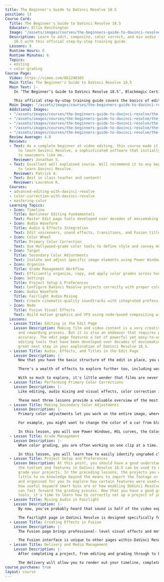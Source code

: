 ```yaml
---
title: The Beginner's Guide to DaVinci Resolve 18.5
position: 13
Course Card:
  Title: The Beginner's Guide to DaVinci Resolve 18.5
  Educator: Ollie Kenchington
  Image: "/assets/images/courses/the-beginners-guide-to-davinci-resolve/the-beginners-guide-to-davinci-resolve.jpg"
  Description: Learn to edit, composite, color correct, and mix audio in DaVinci Resolve
    18.5 with this official step-by-step training guide.
  Lessons: 9
  Runtime Hours: 6
  Runtime Minutes: 6
  Topics:
  - editing
  - color-grading
Course Page:
  Video: https://vimeo.com/861248303
  Main Title: The Beginner's Guide to DaVinci Resolve 18.5
  Main Text: |-
    In ‘The Beginner’s Guide to DaVinci Resolve 18.5’, Blackmagic Certified Trainer, Ollie Kenchington, teaches editors, artists, and students how to edit, composite, color correct, and mix audio in DaVinci Resolve. All you need is a Mac or Windows computer, the free download version of DaVinci Resolve 18.5, and a passion to learn.

    This official step-by-step training guide covers the basics of editing, visual effects, motion graphics, color correction, and audio so you can quickly get to grips with this ubiquitous software. You will learn all you need to take the optional Blackmagic Certified Professional exam, plus Ollie has added in additional content that shines a light on the most exciting new additions in 18.5.
  Main Image: "/assets/images/courses/the-beginners-guide-to-davinci-resolve/the-beginners-guide-to-davinci-resolve-1.jpg"
  Additional Images:
  - "/assets/images/courses/the-beginners-guide-to-davinci-resolve/the-beginners-guide-to-davinci-resolve-2.jpg"
  - "/assets/images/courses/the-beginners-guide-to-davinci-resolve/the-beginners-guide-to-davinci-resolve-3.jpg"
  - "/assets/images/courses/the-beginners-guide-to-davinci-resolve/the-beginners-guide-to-davinci-resolve-4.jpg"
  - "/assets/images/courses/the-beginners-guide-to-davinci-resolve/the-beginners-guide-to-davinci-resolve-5.jpg"
  - "/assets/images/courses/the-beginners-guide-to-davinci-resolve/the-beginners-guide-to-davinci-resolve-6.jpg"
  Review Average: 4.8
  Reviews:
  - Text: As a complete beginner at video editing, this course made it easy and enjoyable
      to learn Davinci Resolve, a sophisticated software that initially looks overwhelming
      to newcomers like me.
    Reviewer: Jonathan S.
  - Text: Excellent well explained course. Will recommend it to any beginner wanting
      to learn Davinci Resolve.
    Reviewer: Patrick A.
  - Text: Best in class teacher and content!
    Reviewer: Laurence K.
  Courses:
  - advanced-editing-with-davinci-resolve
  - color-correction-with-davinci-resolve
  - mastering-color
  Learning Topics:
  - Icon: Timeline
    Title: Nonlinear Editing Fundamentals
    Text: Master Edit page tools developed over decades of moviemaking for precise video construction.
  - Icon: Audio Waveform
    Title: Audio & Effects Integration
    Text: Edit voiceovers, sound effects, transitions, and Fusion title templates within your timeline.
  - Icon: Color Wheel
    Title: Primary Color Correction
    Text: Use Hollywood-grade color tools to define style and convey mood in your footage.
  - Icon: Target
    Title: Secondary Color Adjustments
    Text: Isolate and adjust specific image elements using Power Windows, qualifiers, and tracking.
  - Icon: Organize
    Title: Grade Management Workflow
    Text: Efficiently organize, copy, and apply color grades across hundreds of clips using stills and LUTs.
  - Icon: Settings
    Title: Project Setup & Preferences
    Text: Configure DaVinci Resolve projects correctly with proper color management and organization.
  - Icon: Audio Waveform
    Title: Fairlight Audio Mixing
    Text: Create cinematic-quality soundtracks with integrated professional audio tools.
  - Icon: Node
    Title: Fusion Visual Effects
    Text: Build motion graphics and VFX using node-based compositing within your editing timeline.
  Lessons:
  - Lesson Title: Editing in the Edit Page
    Lesson Description: Making film and video content is a very creative, exciting,
      and rewarding process. But it is also an endeavor that requires precision and
      accuracy. The edit page features a set of powerful yet easy-to-use nonlinear
      editing tools that have been developed over decades of moviemaking and is a
      great next step in your exploration of DaVinci Resolve 18.5.
  - Lesson Title: Audio, Effects, and Titles in the Edit Page
    Lesson Description: |-
      Now that you have the basic structure of the edit in place, you will learn how to take it to the next level by editing in voiceover and sound effects, and then mixing the audio together using the edit page's audio tools. Then you'll look at refining the timeline further by exploring some tricks that many editors often employ to quickly replace shots, adjust clip playback speed, and change shot size.

      There's a wealth of effects to explore further too, including working with video transitions and filters and the library of Fusion title templates.

      With so much to explore, it's little wonder that films are never really finished; it's just that the filmmakers run out of time or money or both.
  - Lesson Title: Performing Primary Color Corrections
    Lesson Description: |-
      Like editing, audio mixing and visual effects, color correction is an art form that takes time to learn and master. Color is an incredibly powerful creative tool that can define the style and convey the mood of your film. If you give yourself the time to practice and learn, you'll be able to master this exciting skill and create images that look amazing!

      These next three lessons provide a valuable overview of the most important color-correction tools to get you comfortable with how they work. You'll learn about the primary corrector, secondary adjustments, nodes, and even applying DaVinci Resolve FX for special effects. You'll use the same tools that Hollywood's top colorists use to correct and finish the biggest blockbuster films, episodic television shows, and commercials. Experience is key, and with so many controls at your fingertips, these lessons will give you the start you need toward learning this creative skill.
  - Lesson Title: Making Secondary Color Adjustments
    Lesson Description: |-
      Primary color adjustments let you work on the entire image, whereas secondary adjustments let you isolate and work on specific parts of an image.

      For example, you might want to change the color of a car from blue to red without affecting the rest of the shot, add warmth and saturation to an actor's skin, or lower the shine on someone's forehead. DaVinci Resolve features many powerful tools to make these adjustments.

      In this lesson, you will use Power Windows, HSL curves, the Color Warper, and the Qualifier to isolate elements based on their color and shape. You will then use the tracker to follow a moving face and eyes, so your color correction follows them through the shot.
  - Lesson Title: Grade Management
    Lesson Description: |-
      When color grading, you are often working on one clip at a time. Timelines, however, can contain hundreds of clips, each containing their own grade. So, organising and managing the grades is an important process because it ensures that no grade is missed and can save you time. For example, if you have several shots from the same scene, after performing a grade on one shot it could be copied and pasted onto multiple clips in the timeline. You also spend time grading to a specific look that you want. This look may be used repeatedly because grades can be saved, exported, and imported into different projects.

      In this lesson, you will learn how to easily identify ungraded clips, copy and paste grades, save grades using stills, match clips to stills, use and save LUTs, and preview them to help make creative decisions.
  - Lesson Title: Project Setup and Preferences
    Lesson Description: At this point, you should have a good understanding of how
      the toolset and features in DaVinci Resolve 18.5 can be used to edit and color
      grade your projects. In the preceding lessons, the projects you worked on required
      little to no knowledge beyond the means to import the footage or were set up
      and organised for you to explore how certain features were used—whether it was
      how useful keyword smart bins are or how enabling DaVinci Resolve Color Management
      can fast forward the grading process. Now that you have a good grasp of these
      tools, it's time to learn how to correctly set up a project of your own.
  - Lesson Title: Mixing Audio in Fairlight
    Lesson Description: |-
      By now, you've probably heard that sound is half of the video experience. In the words of George Lucas, "Filmmakers should focus on making sure the soundtracks are really the best they can possibly be. Because in terms of an investment, sound is where you get the most bang for your buck."

      The Fairlight page in DaVinci Resolve is designed specifically for audio to accompany pictures, realising cinematic-quality sound for your productions. Most importantly, since it is built right into your editing, grading, and visual effects application, you can freely refine the edit, visual effects, color, and sound mix, right up until the time of your final delivery. That integration is what makes DaVinci Resolve a game changer for filmmakers.
  - Lesson Title: Creating Effects in Fusion
    Lesson Description: |-
      The Fusion page brings professional- level visual effects and motion graphics tools into the timeline of your edit. Whether you are a video editor, colorist, or finishing artist, Fusion offers node-based compositing to any project. And, since the Fusion page is integrated within DaVinci Resolve, there is no need to render out shots and manage projects in multiple applications. As you will soon discover, nodes are a faster way to work than traditional layer-based software when producing intricate shots.

      The Fusion interface is unique to other pages within DaVinci Resolve and while it may take some time to master, once you do you will be treated to an expansive toolkit and able to tackle any problem.
  - Lesson Title: Delivery and Media Management
    Lesson Description: |-
      After completing a project, from editing and grading through to building motion graphics and mastering the audio, there are two final elements to consider: the delivery and the archive.

      The delivery will allow you to render out your timeline, complete with grades, effects, and audio wrapped in a single file of your choosing. Archiving will allow you to save your media and projects so that opening an older project in the future will be easier and not take up too much drive space.
course_purchase: true
layout: course
---
```


